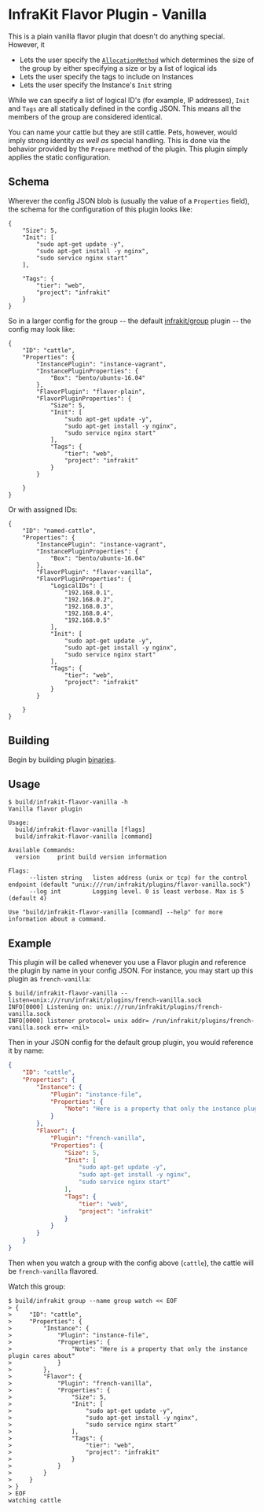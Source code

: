InfraKit Flavor Plugin - Vanilla
================================

This is a plain vanilla flavor plugin that doesn't do anything special. However, it

  + Lets the user specify the [`AllocationMethod`](/spi/flavor/spi.go) which determines the size
  of the group by either specifying a size or by a list of logical ids
  + Lets the user specify the tags to include on Instances
  + Lets the user specify the Instance's `Init` string

While we can specify a list of logical ID's (for example, IP addresses), `Init` and `Tags`
are all statically defined in the config JSON.  This means all the members of the group are
considered identical.

You can name your cattle but they are still cattle.  Pets, however, would imply strong identity
*as well as* special handling.  This is done via the behavior provided by the `Prepare` method of
the plugin.  This plugin simply applies the static configuration.


## Schema

Wherever the config JSON blob is (usually the value of a `Properties` field), the schema for the
configuration of this plugin looks like:

```
{
    "Size": 5,
    "Init": [
        "sudo apt-get update -y",
        "sudo apt-get install -y nginx",
        "sudo service nginx start"
    ],

    "Tags": {
        "tier": "web",
        "project": "infrakit"
    }
}
```

So in a larger config for the group -- the default [infrakit/group](/cmd/group) plugin -- the config
may look like:

```
{
    "ID": "cattle",
    "Properties": {
        "InstancePlugin": "instance-vagrant",
        "InstancePluginProperties": {
            "Box": "bento/ubuntu-16.04"
        },
        "FlavorPlugin": "flavor-plain",
        "FlavorPluginProperties": {
            "Size": 5,
            "Init": [
                "sudo apt-get update -y",
                "sudo apt-get install -y nginx",
                "sudo service nginx start"
            ],
            "Tags": {
                "tier": "web",
                "project": "infrakit"
            }
        }

    }
}
```

Or with assigned IDs:
```
{
    "ID": "named-cattle",
    "Properties": {
        "InstancePlugin": "instance-vagrant",
        "InstancePluginProperties": {
            "Box": "bento/ubuntu-16.04"
        },
        "FlavorPlugin": "flavor-vanilla",
        "FlavorPluginProperties": {
            "LogicalIDs": [
                "192.168.0.1",
                "192.168.0.2",
                "192.168.0.3",
                "192.168.0.4",
                "192.168.0.5"
            ],
            "Init": [
                "sudo apt-get update -y",
                "sudo apt-get install -y nginx",
                "sudo service nginx start"
            ],
            "Tags": {
                "tier": "web",
                "project": "infrakit"
            }
        }

    }
}
```



## Building

Begin by building plugin [binaries](../../../README.md#binaries).

## Usage

```
$ build/infrakit-flavor-vanilla -h
Vanilla flavor plugin

Usage:
  build/infrakit-flavor-vanilla [flags]
  build/infrakit-flavor-vanilla [command]

Available Commands:
  version     print build version information

Flags:
      --listen string   listen address (unix or tcp) for the control endpoint (default "unix:///run/infrakit/plugins/flavor-vanilla.sock")
      --log int         Logging level. 0 is least verbose. Max is 5 (default 4)

Use "build/infrakit-flavor-vanilla [command] --help" for more information about a command.
```

## Example

This plugin will be called whenever you use a Flavor plugin and reference the plugin by name
in your config JSON.  For instance, you may start up this plugin as `french-vanilla`:

```shell
$ build/infrakit-flavor-vanilla --listen=unix:///run/infrakit/plugins/french-vanilla.sock
INFO[0000] Listening on: unix:///run/infrakit/plugins/french-vanilla.sock 
INFO[0000] listener protocol= unix addr= /run/infrakit/plugins/french-vanilla.sock err= <nil> 
```

Then in your JSON config for the default group plugin, you would reference it by name:

```json
{
    "ID": "cattle",
    "Properties": {
        "Instance": {
            "Plugin": "instance-file",
            "Properties": {
                "Note": "Here is a property that only the instance plugin cares about"
            }
        },
        "Flavor": {
            "Plugin": "french-vanilla",
            "Properties": {
                "Size": 5,
                "Init": [
                    "sudo apt-get update -y",
                    "sudo apt-get install -y nginx",
                    "sudo service nginx start"
                ],
                "Tags": {
                    "tier": "web",
                    "project": "infrakit"
                }
            }
        }
    }
}
```
Then when you watch a group with the config above (`cattle`), the cattle will be `french-vanilla` flavored.

Watch this group:
```
$ build/infrakit group --name group watch << EOF
> {
>     "ID": "cattle",
>     "Properties": {
>         "Instance": {
>             "Plugin": "instance-file",
>             "Properties": {
>                 "Note": "Here is a property that only the instance plugin cares about"
>             }
>         },
>         "Flavor": {
>             "Plugin": "french-vanilla",
>             "Properties": {
>                 "Size": 5,
>                 "Init": [
>                     "sudo apt-get update -y",
>                     "sudo apt-get install -y nginx",
>                     "sudo service nginx start"
>                 ],
>                 "Tags": {
>                     "tier": "web",
>                     "project": "infrakit"
>                 }
>             }
>         }
>     }
> }
> EOF
watching cattle
```
